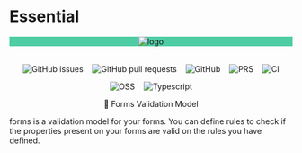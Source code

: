 # Essential

<p align="center" style="background: #4ecca3; text-align: center; width: 100%; margin-bottom: 2rem;">
  <img src="./white-logo.svg" alt="logo">
</p>

<p align="center">
  <img style="display: inline; margin: 0 6px" alt="GitHub issues" src="https://img.shields.io/github/issues/websublime/forms?style=flat-square">
  <img style="display: inline; margin: 0 6px" alt="GitHub pull requests" src="https://img.shields.io/github/issues-pr/websublime/forms?style=flat-square">
  <img style="display: inline; margin: 0 6px" alt="GitHub" src="https://img.shields.io/github/license/websublime/forms?style=flat-square">
  <img style="display: inline; margin: 0 6px" alt="PRS" src="https://img.shields.io/badge/PRs-welcome-brightgreen.svg?style=flat-square">
  <img style="display: inline; margin: 0 6px" alt="CI" src="https://github.com/websublime/forms/actions/workflows/main-build.yml/badge.svg?branch=main">
</p>

<p align="center">
  <img style="display: inline; margin: 0 6px" alt="OSS" src="https://forthebadge.com/images/badges/open-source.svg">
  <img style="display: inline; margin: 0 6px" alt="Typescript" src="https://forthebadge.com/images/badges/made-with-typescript.svg">
</p>

<p align="center">🥊 Forms Validation Model</p>

forms is a validation model for your forms. You can define rules to check if the properties present on your forms are valid on the rules you have defined.

<!--An express example:

 ```typescript
const formsObject = ObjectType<{ age: number; email: string }>({
  age: NumberType().min(18),
  email: StringType().isEmail()
});

let validation = await formsObject.check({
  age: 19,
  email: "miguel.ramos@websublime.com"
});

expect(validation.properties?.age.hasError).toBeFalsy();
expect(validation.properties?.email.hasError).toBeFalsy();
```

```typescript
class Parent {
  age: number;
  email: string;
}

class User {
  age?: number;
  email: string;
  parent: Parent;
}

const forms = ObjectType<User>({
  age: NumberType().min(18),
  email: StringType().isEmail(),
  parent: ObjectType<Parent>().shape({
    age: NumberType().min(50),
    email: StringType().isEmail()
  })
});

// forms.properties?.age.

const checkStatus = await forms.check({
  age: 17,
  email: "miguel.ramos@websublime.com",
  parent: { age: 40, email: "zicheng" }
});

expect(checkStatus.hasError).toBeFalsy();
expect(checkStatus.isValid).toBeFalsy();
expect(checkStatus.properties?.email.hasError).toBeFalsy();
expect(checkStatus.properties?.age.hasError).toBeTruthy();
expect(checkStatus.properties?.age.errors[0].i18n).toEqual(
  errorMessages.number.min
);
```

# Table of contents

- [Usage](#usage)
  - [String](#string)
  - [Number](#number)
  - [Boolean](#boolean)
  - [Date](#date)

- [Installation](#installation)

# Usage

[(Back to top)](#table-of-contents)

This package as zero dependencies. It can work on any modern major browsers. Support for node will be added on the building system as well. The data to be validated can be any supported type of javascript types. Let's start for string type.

```typescript
const str = StringType().minLength(5);

expect((await str.check("abcde")).hasError).toBeFalsy();
expect((await str.check("abcd")).hasError).toBeTruthy();
```

Now Number:

```typescript
const validationforms = NumberType().max(10);

expect((await validationforms.check(9)).hasError).toBeFalsy();
expect((await validationforms.check(11)).hasError).toBeTruthy();
```

Every type can have is particular checks, present in all are:

- isRequired
- isEmpty
- addRule (to add new custom rules)

### String

The rules defined on string type are:

- containsLetter (check if value contains only letters)
- containsUppercaseLetter (check if value is uppercase)
- containsLowercaseLetter (check if value is lowercase)
- containsLetterOnly (check if value contains letters only)
- containsNumber (check if value constains numbers)
- isOneOf (check if is one of the types included)
- isEmail (check if is valid email)
- isURL (check if is valid url)
- isHex (check if is a hex value)
- pattern (test a reg expression)
- rangeLength (check if value is between minimum and maximum length)
- minLength (check if value as minimum length)
- maxLength (check if valu is less then maximum length)

### Number

The rules defined on number type are:

- isInteger (check if value is integer)
- pattern (test a reg expression)
- isOneOf (check if is one of the types included)
- range (check if value is between the range)
- min (check if value is equal or great to minimum value)
- max (check if value is equal or lower to maximum value)

### Boolean

The rules defined on boolean type are:

- isRequired

### Date

The rules defined on date type are:

- range (check if date is beteewn min and max dates)
- min (check if date is equal or greater than minimum date)
- max (check if date is equal or lower than maximum date)

### Object and Array

Object can be a compound of native and array a compound of native or objects.

# Installation

[(Back to top)](#table-of-contents)

```
npm install @websublime/forms
```

# Contributing

[(Back to top)](#table-of-contents)

Your contributions are always welcome! Please have a look at the [contribution guidelines](CONTRIBUTING.md) first. :tada:

Create branch, work on it and before submit run:
  - git add .
  - git commit -m "feat: title" -m "Description"
  - yarn changeset
  - git add .
  - git commit --amend
  - git push origin feat/... -f

# License

[(Back to top)](#table-of-contents)


The MIT License (MIT) 2022 - [Websublime](https://github.com/websublime/). Please have a look at the [LICENSE.md](LICENSE.md) for more details. -->

